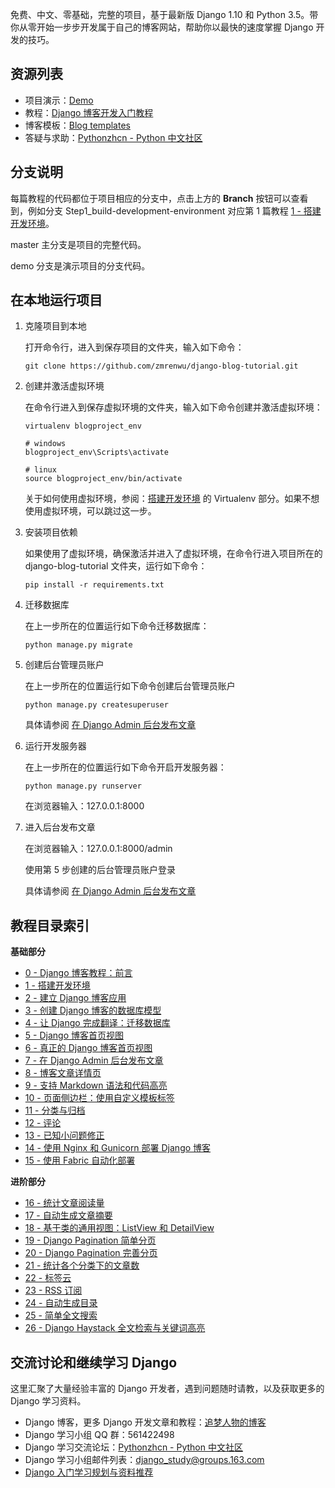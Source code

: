 免费、中文、零基础，完整的项目，基于最新版 Django 1.10 和 Python 3.5。带你从零开始一步步开发属于自己的博客网站，帮助你以最快的速度掌握 Django 开发的技巧。

## 资源列表

- 项目演示：[Demo](http://demo.zmrenwu.com/)
- 教程：[Django 博客开发入门教程](http://zmrenwu.com/category/django-blog-tutorial/)
- 博客模板：[Blog templates](https://github.com/zmrenwu/django-blog-tutorial-templates)
- 答疑与求助：[Pythonzhcn - Python 中文社区](http://www.pythonzh.cn/)

## 分支说明

每篇教程的代码都位于项目相应的分支中，点击上方的 **Branch** 按钮可以查看到，例如分支 Step1_build-development-environment 对应第 1 篇教程 [1 - 搭建开发环境](http://zmrenwu.com/post/3/)。

master 主分支是项目的完整代码。

demo 分支是演示项目的分支代码。

## 在本地运行项目

1. 克隆项目到本地

   打开命令行，进入到保存项目的文件夹，输入如下命令：

   ```
   git clone https://github.com/zmrenwu/django-blog-tutorial.git
   ```

2. 创建并激活虚拟环境

   在命令行进入到保存虚拟环境的文件夹，输入如下命令创建并激活虚拟环境：

   ```
   virtualenv blogproject_env

   # windows
   blogproject_env\Scripts\activate

   # linux
   source blogproject_env/bin/activate
   ```

   关于如何使用虚拟环境，参阅：[搭建开发环境](http://zmrenwu.com/post/3/) 的 Virtualenv 部分。如果不想使用虚拟环境，可以跳过这一步。

3. 安装项目依赖

   如果使用了虚拟环境，确保激活并进入了虚拟环境，在命令行进入项目所在的 django-blog-tutorial 文件夹，运行如下命令：

   ```
   pip install -r requirements.txt
   ```

4. 迁移数据库

   在上一步所在的位置运行如下命令迁移数据库：

   ```
   python manage.py migrate
   ```

5. 创建后台管理员账户

   在上一步所在的位置运行如下命令创建后台管理员账户

   ```
   python manage.py createsuperuser
   ```

   具体请参阅 [在 Django Admin 后台发布文章](http://zmrenwu.com/post/9/)

6. 运行开发服务器

   在上一步所在的位置运行如下命令开启开发服务器：

   ```
   python manage.py runserver
   ```

   在浏览器输入：127.0.0.1:8000

7. 进入后台发布文章

   在浏览器输入：127.0.0.1:8000/admin

   使用第 5 步创建的后台管理员账户登录

   具体请参阅 [在 Django Admin 后台发布文章](http://zmrenwu.com/post/9/)

## 教程目录索引

**基础部分**

- [0 - Django 博客教程：前言](http://zmrenwu.com/post/2/)
- [1 - 搭建开发环境](http://zmrenwu.com/post/3/)
- [2 - 建立 Django 博客应用](http://zmrenwu.com/post/4/)
- [3 - 创建 Django 博客的数据库模型](http://zmrenwu.com/post/5/)
- [4 - 让 Django 完成翻译：迁移数据库](http://zmrenwu.com/post/6/)
- [5 - Django 博客首页视图](http://zmrenwu.com/post/7/)
- [6 - 真正的 Django 博客首页视图](http://zmrenwu.com/post/8/)
- [7 - 在 Django Admin 后台发布文章](http://zmrenwu.com/post/9/)
- [8 - 博客文章详情页](http://zmrenwu.com/post/10/)
- [9 - 支持 Markdown 语法和代码高亮](http://zmrenwu.com/post/11/)
- [10 - 页面侧边栏：使用自定义模板标签](http://zmrenwu.com/post/12/)
- [11 - 分类与归档](http://zmrenwu.com/post/13/)
- [12 - 评论](http://zmrenwu.com/post/14/)
- [13 - 已知小问题修正](http://zmrenwu.com/post/16/)
- [14 - 使用 Nginx 和 Gunicorn 部署 Django 博客](http://zmrenwu.com/post/20/)
- [15 - 使用 Fabric 自动化部署](http://zmrenwu.com/post/21/)

**进阶部分**

- [16 - 统计文章阅读量](http://zmrenwu.com/post/29/)
- [17 - 自动生成文章摘要](http://zmrenwu.com/post/32/)
- [18 - 基于类的通用视图：ListView 和 DetailView](http://zmrenwu.com/post/33/)
- [19 - Django Pagination 简单分页](http://zmrenwu.com/post/34/)
- [20 - Django Pagination 完善分页](http://zmrenwu.com/post/37/)
- [21 - 统计各个分类下的文章数](http://zmrenwu.com/post/38/)
- [22 - 标签云](http://zmrenwu.com/post/39/)
- [23 - RSS 订阅](http://zmrenwu.com/post/41/)
- [24 - 自动生成目录](http://zmrenwu.com/post/43/)
- [25 - 简单全文搜索](http://zmrenwu.com/post/44/)
- [26 - Django Haystack 全文检索与关键词高亮](http://zmrenwu.com/post/45/)

## 交流讨论和继续学习 Django

这里汇聚了大量经验丰富的 Django 开发者，遇到问题随时请教，以及获取更多的 Django 学习资料。

- Django 博客，更多 Django 开发文章和教程：[追梦人物的博客](http://zmrenwu.com/)
- Django 学习小组 QQ 群：561422498
- Django 学习交流论坛：[Pythonzhcn - Python 中文社区](http://www.pythonzh.cn/)
- Django 学习小组邮件列表：django_study@groups.163.com
- [Django 入门学习规划与资料推荐](http://zmrenwu.com/post/15/)